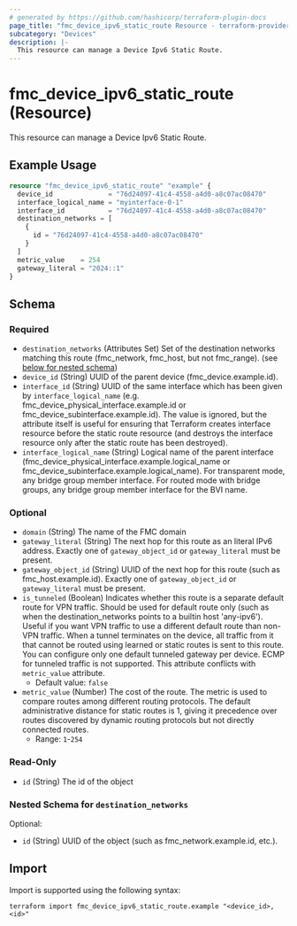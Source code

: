 ```yaml
---
# generated by https://github.com/hashicorp/terraform-plugin-docs
page_title: "fmc_device_ipv6_static_route Resource - terraform-provider-fmc"
subcategory: "Devices"
description: |-
  This resource can manage a Device Ipv6 Static Route.
---
```


# fmc_device_ipv6_static_route (Resource)

This resource can manage a Device Ipv6 Static Route.

## Example Usage

```terraform
resource "fmc_device_ipv6_static_route" "example" {
  device_id              = "76d24097-41c4-4558-a4d0-a8c07ac08470"
  interface_logical_name = "myinterface-0-1"
  interface_id           = "76d24097-41c4-4558-a4d0-a8c07ac08470"
  destination_networks = [
    {
      id = "76d24097-41c4-4558-a4d0-a8c07ac08470"
    }
  ]
  metric_value    = 254
  gateway_literal = "2024::1"
}
```

<!-- schema generated by tfplugindocs -->
## Schema

### Required

- `destination_networks` (Attributes Set) Set of the destination networks matching this route (fmc_network, fmc_host, but not fmc_range). (see [below for nested schema](#nestedatt--destination_networks))
- `device_id` (String) UUID of the parent device (fmc_device.example.id).
- `interface_id` (String) UUID of the same interface which has been given by `interface_logical_name` (e.g. fmc_device_physical_interface.example.id or fmc_device_subinterface.example.id). The value is ignored, but the attribute itself is useful for ensuring that Terraform creates interface resource before the static route resource (and destroys the interface resource only after the static route has been destroyed).
- `interface_logical_name` (String) Logical name of the parent interface (fmc_device_physical_interface.example.logical_name or fmc_device_subinterface.example.logical_name). For transparent mode, any bridge group member interface. For routed mode with bridge groups, any bridge group member interface for the BVI name.

### Optional

- `domain` (String) The name of the FMC domain
- `gateway_literal` (String) The next hop for this route as an literal IPv6 address. Exactly one of `gateway_object_id` or `gateway_literal` must be present.
- `gateway_object_id` (String) UUID of the next hop for this route (such as fmc_host.example.id). Exactly one of `gateway_object_id` or `gateway_literal` must be present.
- `is_tunneled` (Boolean) Indicates whether this route is a separate default route for VPN traffic. Should be used for default route only (such as when the destination_networks points to a builtin host 'any-ipv6'). Useful if you want VPN traffic to use a different default route than non-VPN traffic. When a tunnel terminates on the device, all traffic from it that cannot be routed using learned or static routes is sent to this route. You can configure only one default tunneled gateway per device. ECMP for tunneled traffic is not supported. This attribute conflicts with `metric_value` attribute.
  - Default value: `false`
- `metric_value` (Number) The cost of the route. The metric is used to compare routes among different routing protocols. The default administrative distance for static routes is 1, giving it precedence over routes discovered by dynamic routing protocols but not directly connected routes.
  - Range: `1`-`254`

### Read-Only

- `id` (String) The id of the object

<a id="nestedatt--destination_networks"></a>
### Nested Schema for `destination_networks`

Optional:

- `id` (String) UUID of the object (such as fmc_network.example.id, etc.).

## Import

Import is supported using the following syntax:

```shell
terraform import fmc_device_ipv6_static_route.example "<device_id>,<id>"
```

